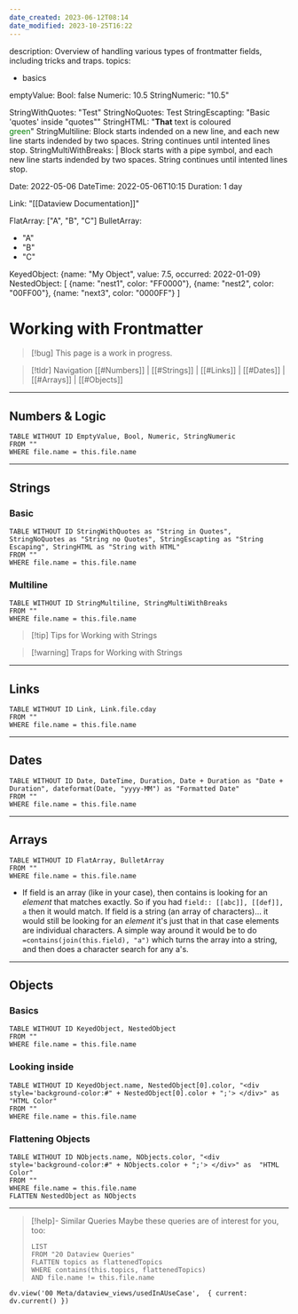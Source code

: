 ```yaml
---
date_created: 2023-06-12T08:14
date_modified: 2023-10-25T16:22
---
```


description: Overview of handling various types of frontmatter fields, including tricks and traps.
topics:

  - basics

emptyValue:
Bool: false
Numeric: 10.5
StringNumeric: "10.5"

StringWithQuotes: "Test"
StringNoQuotes: Test
StringEscapting: "Basic 'quotes' inside \"quotes\""
StringHTML: "<B>That</B> text is coloured<BR><span style='color:green;'>green</span>"
StringMultiline:
  Block starts indended on a new line, and
  each new line starts indended by two spaces.
  String continues until intented lines stop.
StringMultiWithBreaks: |
  Block starts with a pipe symbol, and
  each new line starts indended by two spaces.
  String continues until intented lines stop.

Date: 2022-05-06
DateTime: 2022-05-06T10:15
Duration: 1 day

Link: "[[Dataview Documentation]]"

FlatArray: ["A", "B", "C"]
BulletArray:

  - "A"
  - "B"
  - "C"

KeyedObject: {name: "My Object", value: 7.5, occurred: 2022-01-09}
NestedObject: [
	{name: "nest1", color: "FF0000"},
	{name: "nest2", color: "00FF00"},
	{name: "next3", color: "0000FF"}
]

# Working with Frontmatter

> [!bug] This page is a work in progress.

> [!tldr] Navigation
> [[#Numbers]] | [[#Strings]] | [[#Links]] | [[#Dates]] | [[#Arrays]] | [[#Objects]]

---

## Numbers & Logic

``` dataview
TABLE WITHOUT ID EmptyValue, Bool, Numeric, StringNumeric
FROM ""
WHERE file.name = this.file.name
```

---

## Strings

### Basic

``` dataview
TABLE WITHOUT ID StringWithQuotes as "String in Quotes", StringNoQuotes as "String no Quotes", StringEscapting as "String Escaping", StringHTML as "String with HTML"
FROM ""
WHERE file.name = this.file.name
```

### Multiline

``` dataview
TABLE WITHOUT ID StringMultiline, StringMultiWithBreaks
FROM ""
WHERE file.name = this.file.name
```

> [!tip] Tips for Working with Strings

> [!warning] Traps for Working with Strings

---

## Links

``` dataview
TABLE WITHOUT ID Link, Link.file.cday
FROM ""
WHERE file.name = this.file.name
```

---

## Dates

``` dataview
TABLE WITHOUT ID Date, DateTime, Duration, Date + Duration as "Date + Duration", dateformat(Date, "yyyy-MM") as "Formatted Date"
FROM ""
WHERE file.name = this.file.name
```

---

## Arrays

``` dataview
TABLE WITHOUT ID FlatArray, BulletArray
FROM ""
WHERE file.name = this.file.name
```

- If field is an array (like in your case), then contains is looking for an *element* that matches exactly. So if you had `field:: [[abc]], [[def]], a` then it would match. If field is a string (an array of characters)… it would still be looking for an *element* it's just that in that case elements are individual characters. A simple way around it would be to do `=contains(join(this.field), "a")` which turns the array into a string, and then does a character search for any a's.

---

## Objects

### Basics

``` dataview
TABLE WITHOUT ID KeyedObject, NestedObject
FROM ""
WHERE file.name = this.file.name
```

### Looking inside

``` dataview
TABLE WITHOUT ID KeyedObject.name, NestedObject[0].color, "<div style='background-color:#" + NestedObject[0].color + ";'> </div>" as  "HTML Color"
FROM ""
WHERE file.name = this.file.name
```

### Flattening Objects

``` dataview
TABLE WITHOUT ID NObjects.name, NObjects.color, "<div style='background-color:#" + NObjects.color + ";'> </div>" as  "HTML Color"
FROM ""
WHERE file.name = this.file.name
FLATTEN NestedObject as NObjects
```

---

<!-- === end of query page ===  -->

> [!help]- Similar Queries
> Maybe these queries are of interest for you, too:
>
> ```dataview
> LIST
> FROM "20 Dataview Queries"
> FLATTEN topics as flattenedTopics
> WHERE contains(this.topics, flattenedTopics)
> AND file.name != this.file.name
> ```

```dataviewjs
dv.view('00 Meta/dataview_views/usedInAUseCase',  { current: dv.current() })
```
